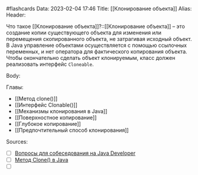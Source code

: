 #flashcards
Data: 2023-02-04 17:46
Title: [[Клонирование объекта]]
Alias:
Header:

Что такое [[Клонирование объекта]]?::[[Клонирование объекта]] – это создание копии существующего объекта для изменения или перемещения скопированного объекта, не затрагивая исходный объект. В Java управление объектами осуществляется с помощью ссылочных переменных, и нет оператора для фактического копирования объекта. Чтобы окончательно сделать объект клонируемым, класс должен реализовать интерфейс `Cloneable`.
<!--SR:!2023-03-14,3,250-->



Body:




Главы:
- [[Метод clone()]]
- [[Интерфейс Clonable()]]
- [[Механизмы клонирования в Java]]
- [[Поверхностное копирование]]
- [[Глубокое копирование]]
- [[Предпочтительный способ клонирования]]


Sources:
- [ ] [Вопросы для собеседования на Java Developer](https://github.com/enhorse/java-interview/blob/master/README.md#%D0%9E%D0%9E%D0%9F)
- [ ] [Метод Clone() в Java](https://www.techiedelight.com/ru/clone-method-in-java/#:~:text=%D0%9A%D0%BB%D0%BE%D0%BD%D0%B8%D1%80%D0%BE%D0%B2%D0%B0%D0%BD%D0%B8%D0%B5%20%D0%BE%D0%B1%D1%8A%D0%B5%D0%BA%D1%82%D0%B0%20%D1%81%D0%BE%D0%B7%D0%B4%D0%B0%D0%B5%D1%82%20%D0%BA%D0%BE%D0%BF%D0%B8%D1%8E%20%D1%81%D1%83%D1%89%D0%B5%D1%81%D1%82%D0%B2%D1%83%D1%8E%D1%89%D0%B5%D0%B3%D0%BE,%D0%BE%D0%BF%D0%B5%D1%80%D0%B0%D1%82%D0%BE%D1%80%D0%B0%20%D0%B4%D0%BB%D1%8F%20%D1%84%D0%B0%D0%BA%D1%82%D0%B8%D1%87%D0%B5%D1%81%D0%BA%D0%BE%D0%B3%D0%BE%20%D0%BA%D0%BE%D0%BF%D0%B8%D1%80%D0%BE%D0%B2%D0%B0%D0%BD%D0%B8%D1%8F%20%D0%BE%D0%B1%D1%8A%D0%B5%D0%BA%D1%82%D0%B0.)
- [ ] []()
